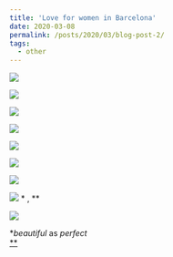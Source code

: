 ```yaml
---
title: 'Love for women in Barcelona'
date: 2020-03-08
permalink: /posts/2020/03/blog-post-2/
tags:
  - other
---
```



![](https://lorenzoamabili.github.io/images/blog2/9.jpg)
<br />

![](https://lorenzoamabili.github.io/images/blog2/8.jpg)
<br />

![](https://lorenzoamabili.github.io/images/blog2/7.jpg)
<br />

![](https://lorenzoamabili.github.io/images/blog2/6.jpg)
<br />

![](https://lorenzoamabili.github.io/images/blog2/5.jpg)
<br />

![](https://lorenzoamabili.github.io/images/blog2/4.jpg)
<br />

![](https://lorenzoamabili.github.io/images/blog2/3.jpg)
<br />

![](https://lorenzoamabili.github.io/images/blog2/2.jpg) * , **
<br />

![](https://lorenzoamabili.github.io/images/blog2/1.jpg)
<br />

*<i>beautiful</i> as <i>perfect</i> 
<br />
[**](https://simple.wikipedia.org/wiki/Flowering_plant_sexuality)
